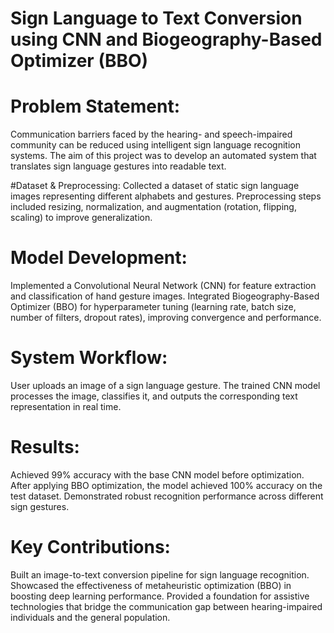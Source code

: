# Sign Language to Text Conversion using CNN and Biogeography-Based Optimizer (BBO)

# Problem Statement:
Communication barriers faced by the hearing- and speech-impaired community can be reduced using intelligent sign language recognition systems. The aim of this project was to develop an automated system that translates sign language gestures into readable text.

#Dataset & Preprocessing:
Collected a dataset of static sign language images representing different alphabets and gestures.
Preprocessing steps included resizing, normalization, and augmentation (rotation, flipping, scaling) to improve generalization.

# Model Development:
Implemented a Convolutional Neural Network (CNN) for feature extraction and classification of hand gesture images.
Integrated Biogeography-Based Optimizer (BBO) for hyperparameter tuning (learning rate, batch size, number of filters, dropout rates), improving convergence and performance.

# System Workflow:
User uploads an image of a sign language gesture.
The trained CNN model processes the image, classifies it, and outputs the corresponding text representation in real time.

# Results:
Achieved 99% accuracy with the base CNN model before optimization.
After applying BBO optimization, the model achieved 100% accuracy on the test dataset.
Demonstrated robust recognition performance across different sign gestures.

# Key Contributions:
Built an image-to-text conversion pipeline for sign language recognition.
Showcased the effectiveness of metaheuristic optimization (BBO) in boosting deep learning performance.
Provided a foundation for assistive technologies that bridge the communication gap between hearing-impaired individuals and the general population.
